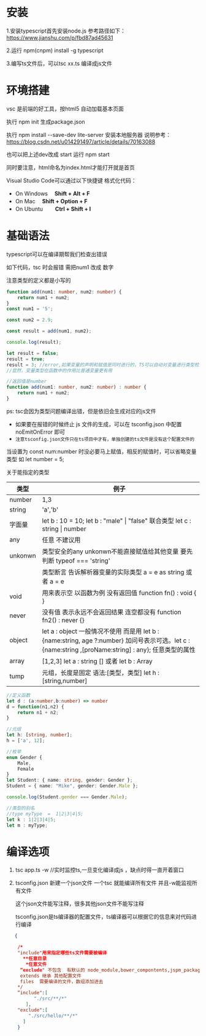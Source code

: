 # 安装

1.安装typescript首先安装node.js 参考路径如下：https://www.jianshu.com/p/fbd87ad45631



2.运行 npm(cnpm)  install -g typescript



3.编写ts文件后，可以tsc  xx.ts  编译成js文件



# 环境搭建

vsc  是前端的好工具，按html5 自动加载基本页面

执行 npm init  生成package.json

执行 npm install --save-dev lite-server  安装本地服务器 说明参考：https://blog.csdn.net/u014291497/article/details/70163088

也可以把上述dev改成 start 运行 npm start

同时要注意，html命名为index.html才能打开就是首页



Visual Studio Code可以通过以下快捷键 格式化代码：

- On Windows 　**Shift + Alt + F**
- On Mac 　**Shift + Option + F**
- On Ubuntu　　 **Ctrl + Shift + I**



# 基础语法

typescript可以在编译期帮我们检查出错误

如下代码，tsc 时会报错 需把num1 改成 数字

注意类型的定义都是小写的

```typescript
function add(num1: number, num2: number) {
    return num1 + num2;
}
const num1 = '5';

const num2 = 2.9;

const result = add(num1, num2);

console.log(result);

let result = false;
result = true;
result = 3; //error,如果变量的声明和赋值是同时进行的，TS可以自动对变量进行类型检测
//显然，变量类型在函数中的作用比普通变量更有用

//返回值是number
function add(num1: number, num2: number) : number {
    return num1 + num2;
}

```

ps:  tsc会因为类型问题编译出错，但是依旧会生成对应的js文件

- 如果要在报错的时候终止 js 文件的生成，可以在 tsconfig.json 中配置 noEmitOnError 即可
- `注意tsconfig.json文件只在ts项目中才有，单独创建的ts文件是没有这个配置文件的`

 当设置为 const num:number 时没必要马上赋值，相反的赋值时，可以省略变量类型 如 let number = 5;



关于能指定的类型

| 类型    | 例子                                                         |
| ------- | ------------------------------------------------------------ |
| number  | 1,3                                                          |
| string  | 'a','b'                                                      |
| 字面量  | let  b : 10 = 10;   let b : "male" \|   "false"        联合类型 let c : string \| number |
| any     | 任意   不建议用                                              |
| unkonwn | 类型安全的any  unkonwn不能直接赋值给其他变量 要先判断 typeof  ===  'string' |
|         | 类型断言 告诉解析器变量的实际类型    a = e as string  或者   a = <string> e |
| void    | 用来表示空 以函数为例 没有返回值  function fn() : void { }   |
| never   | 没有值    表示永远不会返回结果 连空都没有        function fn2() : never {} |
| object  | let a : object    一般情况不使用 而是用  let b : {name:string, age ?:number} 加问号表示可选。let c : {name:string ,[proName:string] : any}; 任意类型的属性 |
| array   | [1,2,3]   let  a : string []   或者  let b : Array<string>   |
| tump    | 元组，长度是固定 语法:[类型，类型]      let h : [string,number] |

```typescript
//定义函数
let d : (a:number,b:number) => number
d = function(n1,n2) {
    return n1 + n2;
}

//元组
let h: [string, number];
h = ['a', 12];

//枚举
enum Gender {
    Male,
    Female
}
let Student: { name: string, gender: Gender };
Student = { name: "Mike", gender: Gender.Male };

console.log(Student.gender === Gender.Male);

//类型的别名
//type myType  =  1|2|3|4|5;
let k : 1|2|3|4|5;
let m : myType;
```



# 编译选项

1. tsc   app.ts -w   //实时监控ts,一旦变化编译成js  ，缺点时得一直开着窗口

  

2. tsconfig.json  新建一个json文件    一个tsc 就能编译所有文件 并且-w能监视所有文件

   这个json文件能写注释，很多其他json文件不能写注释

   tsconfig.json是ts编译器的配置文件，ts编译器可以根据它的信息来对代码进行编译

   

```json
   {

	/*
	"include"用来指定哪些ts文件需要被编译
	  **任意目录   
       *任意文件
     “exclude" 不包含  有默认的 node_module,bower_compontents,jspm_package
     extends 继承 其他配置文件
     files  需要编译的文件，数组添加进去
	*/
    “include":[
       	  "./src/**/*"
       ],
	"exclude":[
        "./src/hello/**/*"  
      ]
	}
```

